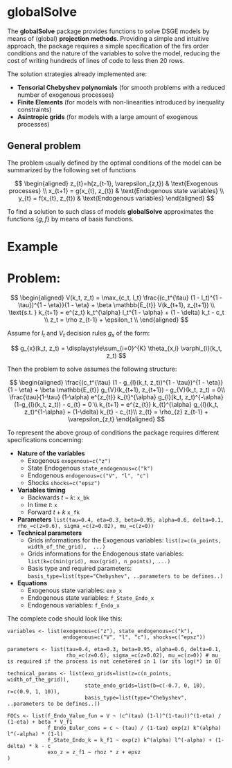 # globalSolve

The **globalSolve** package provides functions to solve DSGE models by means of (global) __projection methods__. Providing a simple and intuitive approach, the package requires a simple specification of the firs order conditions and the nature of the variables to solve the model, reducing the cost of writing hundreds of lines of code to less then 20 rows.

The solution strategies already implemented are:
  - **Tensorial Chebyshev polynomials** (for smooth problems with a reduced number of exogenous processes)
  - **Finite Elements** (for models with non-linearities introduced by inequality constraints)
  - **Asintropic grids** (for models with a large amount of exogenous processes)

## General problem

The problem usually defined by the optimal conditions of the model can be summarized by the following set of functions

$$
\begin{aligned}
z_{t}=h(z_{t-1}, \varepsilon_{z,t}) & \text{Exogenous processes} \\
x_{t+1} = g(x_{t}, z_{t}) & \text{Endogenous state variables} \\
y_{t} = f(x_{t}, z_{t}) & \text{Endogenous variables} 
\end{aligned}
$$

To find a solution to such class of models **globalSolve** approximates the functions $\{g,f\}$ by means of basis functions.


# Example

# Problem:

$$
\begin{aligned}
V(k_t, z_t) = \max_{c_t, l_t} \frac{(c_t^{\tau} (1 - l_t)^{1 - \tau})^{1 - \eta}}{1 - \eta} + \beta \mathbb{E_{t}} V(k_{t+1}, z_{t+1}) \\
\text{s.t. } k_{t+1} = e^{z_t} k_t^{\alpha} l_t^{1 - \alpha} + (1 - \delta) k_t - c_t \\
z_t = \rho z_{t-1} + \epsilon_t \\
\end{aligned}
$$

Assume for $l_{t}$ and $V_{t}$ decision rules $g_{x}$ of the form:

$$
g_{x}(k_t, z_t) = \displaystyle\sum_{i=0}^{K} \theta_{x,i} \varphi_{i}(k_t, z_t)
$$

Then the problem to solve assumes the following structure:

$$
\begin{aligned}
\frac{(c_t^{\tau} (1 - g_{l}(k_t, z_t))^{1 - \tau})^{1 - \eta}}{1 - \eta} + \beta \mathbb{E_{t}} g_{V}(k_{t+1}, z_{t+1}) - g_{V}(k_t, z_t) = 0\\
\frac{\tau}{1-\tau} (1-\alpha) e^{z_{t}} k_{t}^{\alpha} g_{l}(k_t, z_t)^{-\alpha} (1-g_{l}(k_t, z_t)) - c_{t} = 0 \\
k_{t+1} = e^{z_{t}} k_{t}^{\alpha} g_{l}(k_t, z_t)^{1-\alpha} + (1-\delta) k_{t} - c_{t}\\
z_{t} = \rho_{z} z_{t-1} + \varepsilon_{z,t}
\end{aligned}
$$

To represent the above group of conditions the package requires different specifications concerning:
  - **Nature of the variables**
    - Exogenous ```exogenous=c("z")```
    - State Endogenous ```state_endogenous=c("k")```
    - Endogenous ```endogenous=c("V", "l", "c")```
    - Shocks ```shocks=c("epsz")```
  - **Variables timing**
    - Backwards $t-k$:  ```x_bk```
    - In time $t$:  ```x```
    - Forward $t+k$ ```x_fk```
  - **Parameters** ```list(tau=0.4, eta=0.3, beta=0.95, alpha=0.6, delta=0.1, rho_=c(z=0.6), sigma_=c(z=0.02), mu_=c(z=0)) ```
  - **Technical parameters**
      - Grids informations for the Exogenous variables: ```list(z=c(n_points, width_of_the_grid),  ...)```
      - Grids informations for the Endogenous state variables: ```list(k=c(min(grid), max(grid), n_points), ...)```
      - Basis type and required parameters: ``basis_type=list(type="Chebyshev", ..parameters to be defines..)``
  - **Equations**
    - Exogenous state variables: ```exo_x```
    - Endogenous state variables: ```f_State_Endo_x```
    - Endogenous variables: ```f_Endo_x```
  
The complete code should look like this:

```{r}
variables <- list(exogenous=c("z"), state_endogenous=c("k"),
                  endogenous=c("V", "l", "c"), shocks=c("epsz"))

parameters <- list(tau=0.4, eta=0.3, beta=0.95, alpha=0.6, delta=0.1,
                   rho_=c(z=0.6), sigma_=c(z=0.02), mu_=c(z=0)) # mu_ is required if the process is not cenetered in 1 (or its log(*) in 0)

technical_params <- list(exo_grids=list(z=c(n_points, width_of_the_grid)),
                         state_endo_grids=list(b=c(-0.7, 0, 10), r=c(0.9, 1, 10)),
                         basis_type=list(type="Chebyshev", ..parameters to be defines..))

FOCs <- list(f_Endo_Value_fun = V ~ (c^(tau) (1-l)^(1-tau))^(1-eta) / (1-eta) + beta * V_f1
             f_Endo_Euler_cons = c ~ (tau) / (1-tau) exp(z) k^(alpha) l^(-alpha) * (1-l)
             f_State_Endo_k = k_f1 ~ exp(z) k^(alpha) l^(-alpha) + (1-delta) * k - c
             exo_z = z_f1 ~ rhoz * z + epsz
)
```



